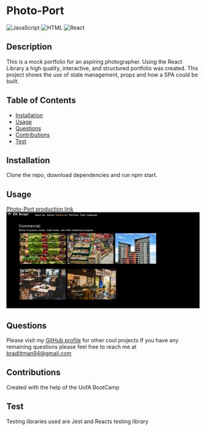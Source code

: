 # Photo-Port
![JavaScript](https://img.shields.io/badge/JavaScript-323330?style=for-the-badge&logo=javascript&logoColor=F7DF1E) ![HTML](https://img.shields.io/badge/HTML5-E34F26?style=for-the-badge&logo=html5&logoColor=white) ![React](https://img.shields.io/badge/React-20232A?style=for-the-badge&logo=react&logoColor=61DAFB)

## Description
This is a mock portfolio for an aspiring photographer. Using the React Library a high quality, interactive, and structured portfolio was created. This project shows the use of state management, props and how a SPA could be built.

## Table of Contents
* [Installation](#installation)
* [Usage](#usage)
* [Questions](#questions)
* [Contributions](#contributions)
* [Test](#test)

## Installation
Clone the repo, download dependencies and run npm start.

## Usage
[Photo-Port production link](https://blitman12.github.io/photo-port/)
![Screenshot1](Capture.JPG)

## Questions
Please visit my [GitHub profile](https://github.com/blitman12) for other cool projects
If you have any remaining questions please feel free to reach me at bradlitman94@gmail.com

## Contributions
Created with the help of the UofA BootCamp

## Test
Testing libraries used are Jest and Reacts testing library
